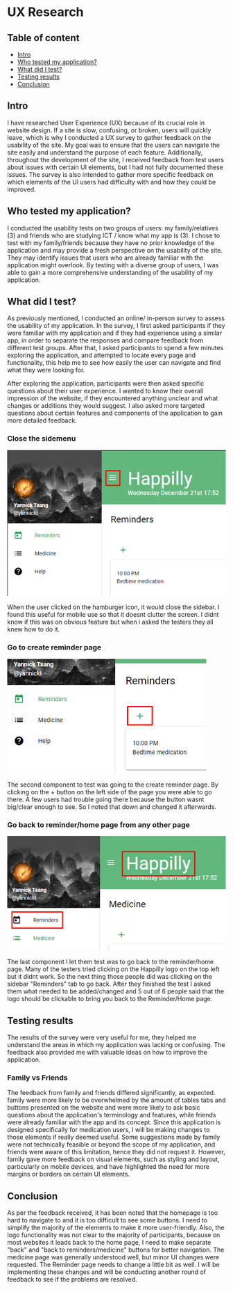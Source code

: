 # UX Research

## Table of content
- [Intro](#intro)
- [Who tested my application?](#who-tested-my-application?)
- [What did I test?](#what-did-i-test?)
- [Testing results](#testing-results)
- [Conclusion](#conclusion)

## Intro 
I have researched User Experience (UX) because of its crucial role in website design. If a site is slow, confusing, or broken, users will quickly leave, which is why I conducted a UX survey to gather feedback on the usability of the site. My goal was to ensure that the users can navigate the site easily and understand the purpose of each feature. Additionally, throughout the development of the site, I received feedback from test users about issues with certain UI elements, but I had not fully documented these issues. The survey is also intended to gather more specific feedback on which elements of the UI users had difficulty with and how they could be improved.

## Who tested my application?
I conducted the usability tests on two groups of users: my family/relatives (3) and friends who are studying ICT / know what my app is (3). I chose to test with my family/friends because they have no prior knowledge of the application and may provide a fresh perspective on the usability of the site. They may identify issues that users who are already familiar with the application might overlook. By testing with a diverse group of users, I was able to gain a more comprehensive understanding of the usability of my application.

## What did I test?
As previously mentioned, I conducted an online/ in-person survey to assess the usability of my application. In the survey, I first asked participants if they were familiar with my application and if they had experience using a similar app, in order to separate the responses and compare feedback from different test groups. After that, I asked participants to spend a few minutes exploring the application, and attempted to locate every page and functionality, this help me to see how easily the user can navigate and find what they were looking for.

After exploring the application, participants were then asked specific questions about their user experience. I wanted to know their overall impression of the website, if they encountered anything unclear and what changes or additions they would suggest. I also asked more targeted questions about certain features and components of the application to gain more detailed feedback.

### Close the sidemenu
![Close sidemenu](resources/close-sidemenu.png)

When the user clicked on the hamburger icon, it would close the sidebar. I found this useful for mobile use so that it doesnt clutter the screen. I didnt know if this was on obvious feature but when i asked the testers they all knew how to do it.

### Go to create reminder page
![Go to create reminder page](resources/create-reminderpage.png)

The second component to test was going to the create reminder page. By clicking on the + button on the left side of the page you were able to go there. A few users had trouble going there because the button wasnt big/clear enough to see. So I noted that down and changed it afterwards.

### Go back to reminder/home page from any other page
![Go back to reminder/home page](resources/return-reminderpage.png)

The last component I let them test was to go back to the reminder/home page. Many of the testers tried clicking on the Happilly logo on the top left but it didnt work. So the next thing those people did was clicking on the sidebar "Reminders" tab to go back. After they finished the test I asked them what needed to be added/changed and 5 out of 6 people said that the logo should be clickable to bring you back to the Reminder/Home page.

## Testing results
The results of the survey were very useful for me, they helped me understand the areas in which my application was lacking or confusing. The feedback also provided me with valuable ideas on how to improve the application.

### Family vs Friends
The feedback from family and friends differed significantly, as expected. family were more likely to be overwhelmed by the amount of tables tabs and buttons presented on the website and were more likely to ask basic questions about the application's terminology and features, while friends were already familiar with the app and its concept. Since this application is designed specifically for medication users, I will be making changes to those elements if really deemed useful. Some suggestions made by family were not technically feasible or beyond the scope of my application, and friends were aware of this limitation, hence they did not request it. However, family gave more feedback on visual elements, such as styling and layout, particularly on mobile devices, and have highlighted the need for more margins or borders on certain UI elements.

## Conclusion
As per the feedback received, it has been noted that the homepage is too hard to navigate to and it is too difficult to see some buttons. I need to simplify the majority of the elements to make it more user-friendly. Also, the logo functionality was not clear to the majority of participants, because on most websites it leads back to the home page, I need to make separate "back" and "back to reminders/medicine" buttons for better navigation. The medicine page was generally understood well, but minor UI changes were requested. The Reminder page needs to change a little bit as well. I will be implementing these changes and will be conducting another round of feedback to see if the problems are resolved.
